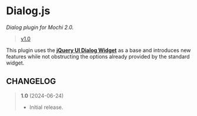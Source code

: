# Dialog.js
_Dialog plugin for Mochi 2.0._

> [v1.0](https://github.com/codeworksdev/mochi-2.0/blob/master/dist/mochi/js/plugins/dialog/CHANGELOG.md)

This plugin uses the **[jQuery UI Dialog Widget](https://jqueryui.com/dialog/)** as a base and introduces new features while not obstructing the options already provided by the standard widget.

## CHANGELOG

> **1.0** (2024-06-24)
> - Initial release.
